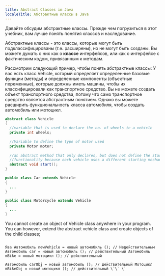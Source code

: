 ```yaml
---
title: Abstract Classes in Java
localeTitle: Абстрактные классы в Java
---
```

Давайте обсудим абстрактные классы. Прежде чем погрузиться в этот учебник, вам лучше понять понятия классов и наследование.

Абстрактные классы - это классы, которые могут быть подклассифицированы (т.е. расширены), но не могут быть созданы. Вы можете думать о них как о **классе** интерфейсов, или как о интерфейсе с фактическим кодом, привязанным к методам.

Рассмотрим следующий пример, чтобы понять абстрактные классы: У вас есть класс Vehicle, который определяет определенные базовые функции (методы) и определенные компоненты (объектные переменные), которые должны иметь машины, чтобы их классифицировали как транспортное средство. Вы не можете создать объект транспортного средства, потому что само транспортное средство является абстрактным понятием. Однако вы можете расширить функциональность класса автомобиля, чтобы создать автомобиль или мотоцикл.
```java
abstract class Vehicle
{
  //variable that is used to declare the no. of wheels in a vehicle
  private int wheels;
  
  //Variable to define the type of motor used
  private Motor motor;
  
  //an abstract method that only declares, but does not define the start 
  //functionality because each vehicle uses a different starting mechanism
  abstract void start();
}

public class Car extends Vehicle
{
  ...
}

public class Motorcycle extends Vehicle
{
  ...
}
```
You cannot create an object of Vehicle class anywhere in your program. You can however, extend the abstract vehicle class and create objects of the child classes; 
```

Ява Автомобиль newVehicle = новый автомобиль (); // Недействительным Автомобиль car = новый автомобиль (); // действительный Автомобиль mBike = новый мотоцикл (); // действительный

Автомобиль carObj = новый автомобиль (); // действительный Мотоцикл mBikeObj = новый мотоцикл (); // действительный \`\` \`
